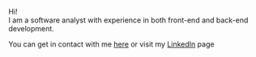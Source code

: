 <section class="jumbotron">
    <p>
      Hi!<br />
      I am a software analyst with experience in both front-end and back-end development.<br />
    </p>
    <p>
      You can get in contact with me <a href="mailto:{{site.email}}?subject=Hi!">here</a> or visit my <a href="https://www.linkedin.com/in/kyle-faulkner-61905b91/">LinkedIn</a> page
    </p>
</section>
